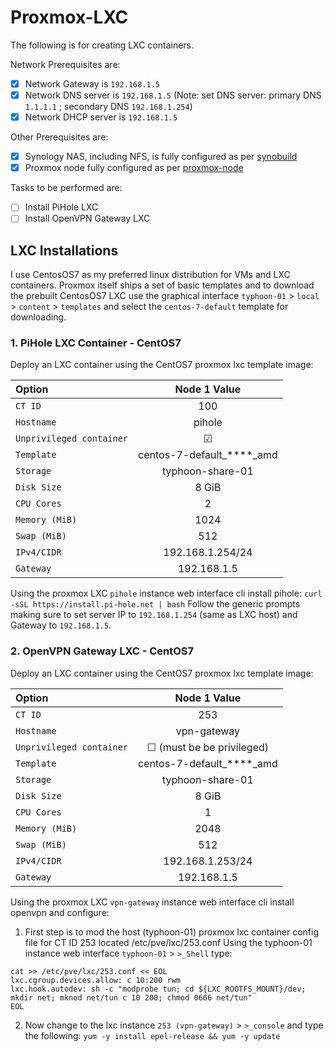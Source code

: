 # Proxmox-LXC
The following is for creating LXC containers.

Network Prerequisites are:
- [x] Network Gateway is `192.168.1.5`
- [x] Network DNS server is `192.168.1.5` (Note: set DNS server: primary DNS `1.1.1.1` ; secondary DNS `192.168.1.254`)
- [x] Network DHCP server is `192.168.1.5`

Other Prerequisites are:
- [x] Synology NAS, including NFS, is fully configured as per [synobuild](https://github.com/ahuacate/synobuild)
- [x] Proxmox node fully configured as per [proxmox-node](https://github.com/ahuacate/proxmox-node)

Tasks to be performed are:
- [ ] Install PiHole LXC
- [ ] Install OpenVPN Gateway LXC

## LXC Installations
I use CentosOS7 as my preferred linux distribution for VMs and LXC containers. Proxmox itself ships a set of basic templates and to download the prebuilt CentosOS7 LXC use the graphical interface `typhoon-01` > `local` > `content` > `templates` and select the `centos-7-default` template for downloading.

### 1. PiHole LXC Container - CentOS7
Deploy an LXC container using the CentOS7 proxmox lxc template image:

| Option | Node 1 Value |
| :---  | :---: |
| `CT ID` |100|
| `Hostname` |pihole|
| `Unprivileged container` | ☑ |
| `Template` |centos-7-default_****_amd|
| `Storage` |typhoon-share-01|
| `Disk Size` |8 GiB|
| `CPU Cores` |2|
| `Memory (MiB)` |1024|
| `Swap (MiB)` |512|
| `IPv4/CIDR` |192.168.1.254/24|
| `Gateway` |192.168.1.5|

Using the proxmox LXC `pihole` instance web interface cli install pihole:
`curl -sSL https://install.pi-hole.net | bash`
Follow the generic prompts making sure to set server IP to `192.168.1.254` (same as LXC host) and Gateway to `192.168.1.5`.

### 2. OpenVPN Gateway LXC - CentOS7
Deploy an LXC container using the CentOS7 proxmox lxc template image:

| Option | Node 1 Value |
| :---  | :---: |
| `CT ID` |253|
| `Hostname` |vpn-gateway|
| `Unprivileged container` | ☐  (must be be privileged)|
| `Template` |centos-7-default_****_amd|
| `Storage` |typhoon-share-01|
| `Disk Size` |8 GiB|
| `CPU Cores` |1|
| `Memory (MiB)` |2048|
| `Swap (MiB)` |512|
| `IPv4/CIDR` |192.168.1.253/24|
| `Gateway` |192.168.1.5|

Using the proxmox LXC `vpn-gateway` instance web interface cli install openvpn and configure:
1.  First step is to mod the host (typhoon-01) proxmox lxc container config file for CT ID 253 located /etc/pve/lxc/253.conf
Using the typhoon-01 instance web interface `typhoon-01` > `>_Shell` type:
```
cat >> /etc/pve/lxc/253.conf << EOL
lxc.cgroup.devices.allow: c 10:200 rwm
lxc.hook.autodev: sh -c "modprobe tun; cd ${LXC_ROOTFS_MOUNT}/dev; mkdir net; mknod net/tun c 10 200; chmod 0666 net/tun"
EOL
```

2.  Now change to the lxc instance `253 (vpn-gateway)` > `>_console` and type the following:
```yum -y install epel-release && yum -y update```

